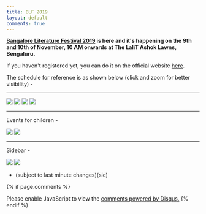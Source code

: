 ```yaml
---
title: BLF 2019
layout: default
comments: true
---
```

<!-- <div class="container" role="main" style="
    margin-left: 0%;
"><object data="../data/BLF2019.pdf" width="100%" height="1000" type='application/pdf'/>
</div> -->
<b>[Bangalore Literature Festival 2019](http://bangaloreliteraturefestival.org/year-2019/schedule/) is here and it's happening on the 9th and 10th of November, 10 AM onwards at The LaliT Ashok Lawns, Bengaluru.</b>

If you haven't registered yet, you can do it on the official website [here](https://www.eventbrite.com/e/bangalore-literature-festival-8th-edition-2019-tickets-70812884243).

 The schedule for reference is as shown below (click and zoom for better visibility) - 
<hr/>

<!-- <embed src="../data/BLF2019.pdf" type="application/pdf" width="100%" height="800em" /> -->
<!-- ![Group](../data/1.png) -->
[![](../data/1.png)](../data/1.png)
[![](../data/2.png)](../data/2.png)
[![](../data/3.png)](../data/3.png)
[![](../data/4.png)](../data/4.png)
<hr/>
<p> Events for children - </p>

[![](../data/5.png)](../data/5.png)
[![](../data/6.png)](../data/6.png)
<hr/>
<p> Sidebar - </p>

[![](../data/7.png)](../data/7.png)
[![](../data/7.png)](../data/8.png)

- (subject to last minute changes)(sic)

{% if page.comments %}
<div id="disqus_thread"></div>
<script>

/**
*  RECOMMENDED CONFIGURATION VARIABLES: EDIT AND UNCOMMENT THE SECTION BELOW TO INSERT DYNAMIC VALUES FROM YOUR PLATFORM OR CMS.
*  LEARN WHY DEFINING THESE VARIABLES IS IMPORTANT: https://disqus.com/admin/universalcode/#configuration-variables*/
/*
var disqus_config = function () {
this.page.url = abhiramr.github.io/litevent/2019-1-09-BLF;  // Replace PAGE_URL with your page's canonical URL variable
this.page.identifier = litevent/2019-1-09-BLF; // Replace PAGE_IDENTIFIER with your page's unique identifier variable
};
*/
(function() { // DON'T EDIT BELOW THIS LINE
var d = document, s = d.createElement('script');
s.src = 'https://abhiramr.disqus.com/embed.js';
s.setAttribute('data-timestamp', +new Date());
(d.head || d.body).appendChild(s);
})();
</script>
<noscript>Please enable JavaScript to view the <a href="https://disqus.com/?ref_noscript">comments powered by Disqus.</a></noscript>
{% endif %}
